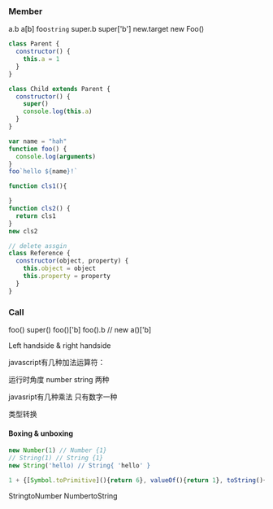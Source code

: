<!--
 * @Author: your name
 * @Date: 2020-04-23 20:38:03
 * @LastEditTime: 2020-04-23 22:07:48
 * @LastEditors: Please set LastEditors
 * @Description: In User Settings Edit
 * @FilePath: \Frontend-01-Template\week03\随时编码.md
 -->
 ### Member
 a.b
 a[b]
 foo`string`
  super.b
  super['b']
  new.target
  new Foo()

``` js
class Parent {
  constructor() {
    this.a = 1
  }
}

class Child extends Parent {
  constructor() {
    super()
    console.log(this.a) 
  }
}

```
``` js
var name = "hah"
function foo() {
  console.log(arguments)
}
foo`hello ${name}!`
```

``` js
function cls1(){

}
function cls2() {
  return cls1
}
new cls2

```

``` js
// delete assgin
class Reference {
  constructor(object, property) {
    this.object = object
    this.property = property
  }
}
```
### Call
foo()
super()
foo()['b]
foo().b
// new a()['b]

Left handside & right handside


javascript有几种加法运算符：

运行时角度
number string 两种

javasript有几种乘法
只有数字一种

类型转换 


#### Boxing & unboxing 
``` js 
new Number(1) // Number {1}
// String(1) // String {1}
new String('hello) // String{ 'hello' }

1 + {[Symbol.toPrimitive](){return 6}, valueOf(){return 1}, toString(){ return2 }}

```

StringtoNumber
NumbertoString

